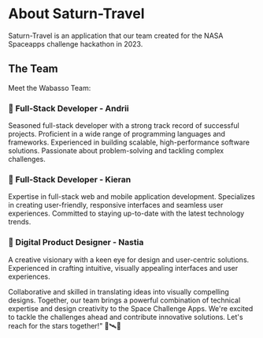 # About Saturn-Travel

Saturn-Travel is an application that our team created for the NASA Spaceapps challenge hackathon in 2023.

## The Team

Meet the Wabasso Team:

### 🚀 Full-Stack Developer - Andrii

Seasoned full-stack developer with a strong track record of successful projects.
Proficient in a wide range of programming languages and frameworks.
Experienced in building scalable, high-performance software solutions.
Passionate about problem-solving and tackling complex challenges.

### 🚀 Full-Stack Developer - Kieran

Expertise in full-stack web and mobile application development.
Specializes in creating user-friendly, responsive interfaces and seamless user experiences.
Committed to staying up-to-date with the latest technology trends.

### 🚀 Digital Product Designer - Nastia

A creative visionary with a keen eye for design and user-centric solutions.
Experienced in crafting intuitive, visually appealing interfaces and user experiences.

Collaborative and skilled in translating ideas into visually compelling designs.
Together, our team brings a powerful combination of technical expertise and design creativity to the Space Challenge Apps. We're excited to tackle the challenges ahead and contribute innovative solutions. Let's reach for the stars together!" 🌌🛰️🌠
